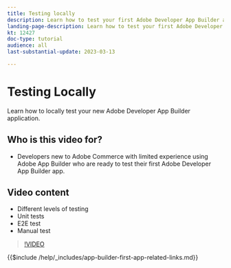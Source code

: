 ```yaml
---
title: Testing locally
description: Learn how to test your first Adobe Developer App Builder app.
landing-page-description: Learn how to test your first Adobe Developer App Builder app.
kt: 12427
doc-type: tutorial
audience: all
last-substantial-update: 2023-03-13

---
```


# Testing Locally

Learn how to locally test your new Adobe Developer App Builder application.

## Who is this video for?

* Developers new to Adobe Commerce with limited experience using Adobe App Builder who are ready to test their first Adobe Developer App Builder app.

## Video content

* Different levels of testing
* Unit tests
* E2E test
* Manual test

>[!VIDEO](https://video.tv.adobe.com/v/3416594)

{{$include /help/_includes/app-builder-first-app-related-links.md}}
